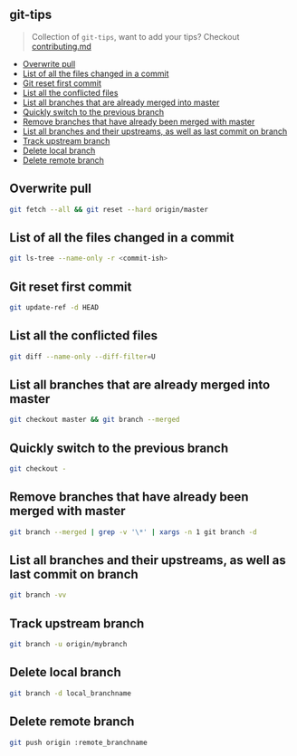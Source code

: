 ## git-tips
> Collection of `git-tips`, want to add your tips? Checkout [contributing.md](./contributing.md)

<!-- @doxie.inject start toc -->
<!-- Don’t remove or change the comment above – that can break automatic updates. -->
* [Overwrite pull](https://github.com/git-tips/tips#Overwrite-pull)
* [List of all the files changed in a commit](https://github.com/git-tips/tips#List-of-all-the-files-changed-in-a-commit)
* [Git reset first commit](https://github.com/git-tips/tips#Git-reset-first-commit)
* [List all the conflicted files](https://github.com/git-tips/tips#List-all-the-conflicted-files)
* [List all branches that are already merged into master](https://github.com/git-tips/tips#List-all-branches-that-are-already-merged-into-master)
* [Quickly switch to the previous branch](https://github.com/git-tips/tips#Quickly-switch-to-the-previous-branch)
* [Remove branches that have already been merged with master](https://github.com/git-tips/tips#Remove-branches-that-have-already-been-merged-with-master)
* [List all branches and their upstreams, as well as last commit on branch](https://github.com/git-tips/tips#List-all-branches-and-their-upstreams-as-well-as-last-commit-on-branch)
* [Track upstream branch](https://github.com/git-tips/tips#Track-upstream-branch)
* [Delete local branch](https://github.com/git-tips/tips#Delete-local-branch)
* [Delete remote branch](https://github.com/git-tips/tips#Delete-remote-branch)

<!-- Don’t remove or change the comment below – that can break automatic updates. More info at <http://npm.im/doxie.inject>. -->
<!-- @doxie.inject end toc -->


<!-- @doxie.inject start -->
<!-- Don’t remove or change the comment above – that can break automatic updates. -->
## Overwrite pull
```sh
git fetch --all && git reset --hard origin/master
```

## List of all the files changed in a commit
```sh
git ls-tree --name-only -r <commit-ish>
```

## Git reset first commit
```sh
git update-ref -d HEAD
```

## List all the conflicted files
```sh
git diff --name-only --diff-filter=U
```

## List all branches that are already merged into master
```sh
git checkout master && git branch --merged
```

## Quickly switch to the previous branch
```sh
git checkout -
```

## Remove branches that have already been merged with master
```sh
git branch --merged | grep -v '\*' | xargs -n 1 git branch -d
```

## List all branches and their upstreams, as well as last commit on branch
```sh
git branch -vv
```

## Track upstream branch
```sh
git branch -u origin/mybranch
```

## Delete local branch
```sh
git branch -d local_branchname
```

## Delete remote branch
```sh
git push origin :remote_branchname
```

<!-- Don’t remove or change the comment below – that can break automatic updates. More info at <http://npm.im/doxie.inject>. -->
<!-- @doxie.inject end -->
